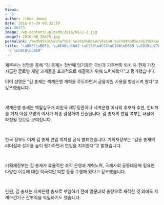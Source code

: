 ```yaml
---
Views:
- '5'
author: Jihee Jeong
date: 2016-08-29 09:32:39
id: 26475
image: /wp-content/uploads/2016/08/2-2.jpg
imagef: 2016-08-26475.jpg
permalink: /%ed%95%9c%eb%af%b8-%ea%b9%80%ec%9a%a9-%ec%84%b8%ea%b3%84%ec%9d%80%ed%96%89-%ec%b4%9d%ec%9e%ac-%ec%97%b0%ec%9e%84-%ec%a7%80%ec%a7%80/
title: "\uD55C\uBBF8, \uAE40\uC6A9 \uC138\uACC4\uC740\uD589 \uCD1D\uC7AC \uC5F0\uC784\
  \ \uC9C0\uC9C0"
---
```


재무부는 성명을 통해 “김 총재는 첫번째 임기동안 극빈과 기후변화 퇴치 등 현재 가장 시급한 글로벌 개발 과제들을 효과적으로 해결하기 위해 노력해왔다”고 평가했습니다.

이어 성명은 “김 총재는 섹계은행 개혁을 주도하면서 금융자원 사용을 향상시켜 왔다”고 강조했습니다.

&nbsp;

세계은행 총재는 백팔십구개 회원국 재무장관이나 세계은행 이사의 후보자 추천, 인터뷰를 거쳐 이십 오명의 이사가 최종 결정하여 선출됩니다. 김 총재의 연임 여부는 내달에 확정될 것으로 보여집니다.

&nbsp;

한국 정부도 어제 김 총재 연임 지지를 공식 발표했습니다. 기획재정부는 “김용 총재의 리더십과 성과를 높이 평가하면서 연임을 지지한다”고 밝혔습니다.

&nbsp;

기획재정부는 김 총재가 효율적인 조직 운영과 개혁노력, 국제사회 공동대응에 필요한 다양한 이슈에 대한 적극적인 역할 등을 수행해 왔다고 강조했습니다.

&nbsp;

한편, 김 총재는 세계은행 총재로 부임하기 전에 명문대학 총장으로 재직한 것 외에도 세계보건기구 간부직을 역임하기도 했습니다.